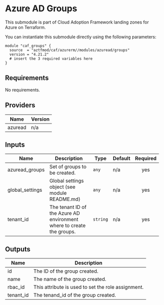 # Azure AD Groups

This submodule is part of Cloud Adoption Framework landing zones for Azure on Terraform.

You can instantiate this submodule directly using the following parameters:

```
module "caf_groups" {
  source  = "aztfmod/caf/azurerm//modules/azuread/groups"
  version = "4.21.2"
  # insert the 3 required variables here
}
```

<!-- BEGINNING OF PRE-COMMIT-TERRAFORM DOCS HOOK -->
## Requirements

No requirements.

## Providers

| Name | Version |
|------|---------|
| azuread | n/a |

## Inputs

| Name | Description | Type | Default | Required |
|------|-------------|------|---------|:--------:|
| azuread\_groups | Set of groups to be created. | `any` | n/a | yes |
| global\_settings | Global settings object (see module README.md) | `any` | n/a | yes |
| tenant\_id | The tenant ID of the Azure AD environment where to create the groups. | `string` | n/a | yes |

## Outputs

| Name | Description |
|------|-------------|
| id | The ID of the group created. |
| name | The name of the group created. |
| rbac\_id | This attribute is used to set the role assignment. |
| tenant\_id | The tenand\_id of the group created. |

<!-- END OF PRE-COMMIT-TERRAFORM DOCS HOOK -->